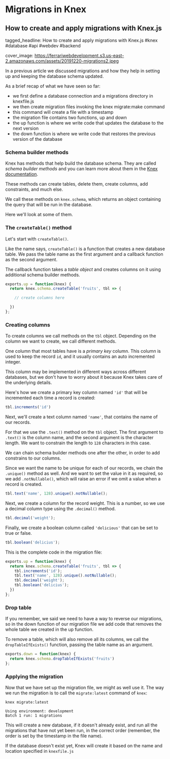 # Migrations in Knex
## How to create and apply migrations with Knex.js

tagged_headline: How to create and apply migrations with Knex.js #knex #database #api #webdev #backend

cover_image: https://ferrariwebdevelopment.s3.us-east-2.amazonaws.com/assets/20191220-migrations2.jpeg


In a previous article we discussed migrations and how they help in setting up and keeping the database schema updated.

As a brief recap of what we have seen so far:

- we first define a database connection and a migrations directory in knexfile.js
- we then create migration files invoking the knex migrate:make command
- this command will create a file with a timestamp
- the migration file contains two functions, up and down
- the up function is where we write code that updates the database to the next version
- the down function is where we write code that restores the previous version of the database

### Schema builder methods

Knex has methods that help build the database schema. They are called *schema builder methods* and you can learn more about them in the [Knex documentation](http://knexjs.org/).

These methods can create tables, delete them, create columns, add constraints, and much else.

We call these methods on `knex.schema`, which returns an object containing the query that will be run in the database.

Here we'll look at some of them.

### The `createTable()` method

Let's start with `createTable()`.

Like the name says, `createTable()` is a function that creates a new database table. We pass the table name as the first argument and a callback function as the second argument.

The callback function takes a *table object* and creates columns on it using additional schema builder methods.

```js
exports.up = function(knex) {
  return knex.schema.createTable('fruits', tbl => {

    // create columns here

  })
};
```

### Creating columns

To create columns we call methods on the `tbl` object. Depending on the column we want to create, we call different methods.

One column that most tables have is a *primary key* column. This column is used to keep the record `id`, and it usually contains an auto incremented integer.

This column may be implemented in different ways across different databases, but we don't have to worry about it because Knex takes care of the underlying details.

Here's how we create a primary key column named `'id'` that will be incremented each time a record is created:

```js
tbl.increments('id')
```

Next, we'll create a text column named `'name'`, that contains the name of our records.

For that we use the `.text()` method on the `tbl` object. The first argument to `.text()` is the column name, and the second argument is the character length. We want to constrain the length to `128` characters in this case.

We can chain schema builder methods one after the other, in order to add constrains to our columns.

Since we want the name to be unique for each of our records, we chain the `.unique()` method as well.
And we want to set the value in it as required, so we add `.notNullable()`, which will raise an error if we omit a value when a record is created.

```js
tbl.text('name', 128).unique().notNullable();
```

Next, we create a column for the record weight. This is a number, so we use a decimal column type using the `.decimal()` method.

```js
tbl.decimal('weight');
```

Finally, we create a boolean column called `'delicious'` that can be set to true or false.

```js
tbl.boolean('delicius');
```

This is the complete code in the migration file:

```js
exports.up = function(knex) {
  return knex.schema.createTable('fruits', tbl => {
    tbl.increments('id');
    tbl.text('name', 128).unique().notNullable();
    tbl.decimal('weight');
    tbl.boolean('delicius');
  })
};
```

### Drop table

If you remember, we said we need to have a way to reverse our migrations, so in the down function of our migration file we add code that removes the whole table we created in the up function.

To remove a table, which will also remove all its columns, we call the `dropTableIfExists()` function, passing the table name as an argument.

```js
exports.down = function(knex) {
  return knex.schema.dropTableIfExists('fruits')
};
```

### Applying the migration

Now that we have set up the migration file, we might as well use it. The way we run the migration is to call the `migrate:latest` command of `knex`:

```
knex migrate:latest

Using environment: development
Batch 1 run: 1 migrations
```

This will create a new database, if it doesn't already exist, and run all the migrations that have not yet been run, in the correct order (remember, the order is set by the timestamp in the file name).

If the database doesn't exist yet, Knex will create it based on the name and location specified in `knexfile.js`